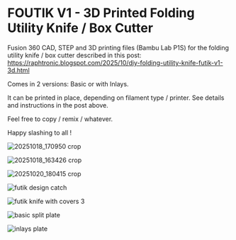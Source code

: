 # FOUTIK V1 - 3D Printed Folding Utility Knife / Box Cutter

Fusion 360 CAD, STEP and 3D printing files (Bambu Lab P1S) for the folding utility knife / box cutter described in this post: https://raphtronic.blogspot.com/2025/10/diy-folding-utility-knife-futik-v1-3d.html

Comes in 2 versions: Basic or with Inlays.

It can be printed in place, depending on filament type / printer. See details and instructions in the post above.

Feel free to copy / remix / whatever.

Happy slashing to all !

![20251018_170950 crop](https://github.com/user-attachments/assets/d4247bbc-e059-40e4-a070-ad5c81257597)

![20251018_163426 crop](https://github.com/user-attachments/assets/f00ab0af-6d3c-42e6-b442-82436b091d3f)

![20251020_180415 crop](https://github.com/user-attachments/assets/93a15433-45ef-40b9-a43d-e3b1f010462e)

![futik design catch](https://github.com/user-attachments/assets/788c04f2-a0db-45a1-a8d9-2d395beaa40a)

![futik knife with covers 3](https://github.com/user-attachments/assets/dc76e09d-0553-4490-817a-d4891317ff96)

![basic split plate](https://github.com/user-attachments/assets/99edde70-6a29-4a31-9ce7-547ed3efe557)

![inlays plate](https://github.com/user-attachments/assets/6f93ed10-942a-4e2b-8107-fcbbab947fe2)

